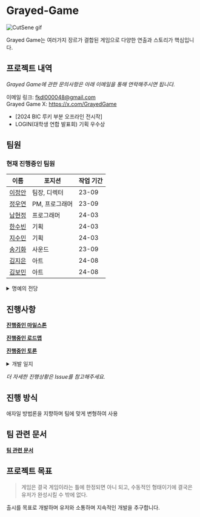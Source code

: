 # Grayed-Game

![CutSene gif](https://github.com/user-attachments/assets/c66db4e4-e75d-4350-8168-768db4800578)

Grayed Game는 여러가지 장르가 결합된 게임으로 다양한 연출과 스토리가 핵심입니다.

## 프로젝트 내역

*Grayed Game에 관한 문의사항은 아래 이메일을 통해 연락해주시면 됩니다.*

이메일 링크: <fkdl000048@gmail.com>  
Grayed Game X: https://x.com/GrayedGame

- [2024 BIC 루키 부분 오프라인 전시작]  
- LOGIN(대학생 연합 발표회) 기획 우수상  

## 팀원

### 현재 진행중인 팀원

| 이름 | 포지션 | 작업 기간 |
|--------|--------|--------|
| [이정안](https://github.com/fkdl0048) | 팀장, 디렉터 | 23-09 |
| [정우연](https://github.com/wooyn730) | PM, 프로그래머 | 23-09 |
| [남현정](https://github.com/jeongopo) | 프로그래머 | 24-03 |
| [한수빈](https://github.com/roweclaw) | 기획 | 24-03 |
| [지수민](https://github.com/Sumindd) | 기획 | 24-03 |
| [송기화](https://github.com/Songkihwa) | 사운드 | 23-09 |
| [김지은](https://github.com/JIJI037) | 아트 | 24-08 |
| [김보민](https://github.com/vprwolf) | 아트 | 24-08 |

<details><summary>명예의 전당</summary>
<p>

| 이름 | 포지션 | 작업 기간 |
|--------|--------|--------|  
| [이동호](https://github.com/CreatorLDH) | 기획 | 23-09 ~ 24-02 |
| [송세화](https://github.com/yanggang3) | 아트 | 23-09 ~ 24-03 |
| [서민지](https://github.com/royalbluesm) | 아트 | 23-09 ~ 24-08 |
| [유이우](https://github.com/gomgom172) | 아트 | 24-03 ~ 24-08 |

</p>
</details> 

## 진행사항

[**진행중인 마일스톤**](https://github.com/GG-Studio-990001/GameOver/milestones)

[**진행중인 로드맵**](https://github.com/orgs/GG-Studio-990001/projects/1)

[**진행중인 토론**](https://github.com/GG-Studio-990001/GameOver/discussions)

<details><summary>개발 일지</summary>
<p>

[개발 일지 [0]](https://fkdl0048.github.io/game/game_10/)  
[개발 일지 [1]](https://fkdl0048.github.io/game/game_12/)  
[개발 일지 [2]](https://fkdl0048.github.io/game/game_13/)  
[개발 일지 [3]](https://fkdl0048.github.io/game/game_14/)  
[개발 일지 [4]](https://fkdl0048.github.io/game/game_15/)  
[개발 일지 [5]](https://fkdl0048.github.io/game/game_16/)  
[개발 일지 [6]](https://fkdl0048.github.io/game/game_17/)  

</p>
</details> 

*더 자세한 진행상황은 Issue를 참고해주세요.*

## 진행 방식

애자일 방법론을 지향하며 팀에 맞게 변형하여 사용

## 팀 관련 문서

[**팀 관련 문서**](./Document/README.md)

## 프로젝트 목표

> 게임은 결국 게임이라는 틀에 한정되면 아니 되고, 수동적인 형태이기에 결국은 유저가 완성시킬 수 밖에 없다.

출시를 목표로 개발하며 유저와 소통하며 지속적인 개발을 추구합니다.
